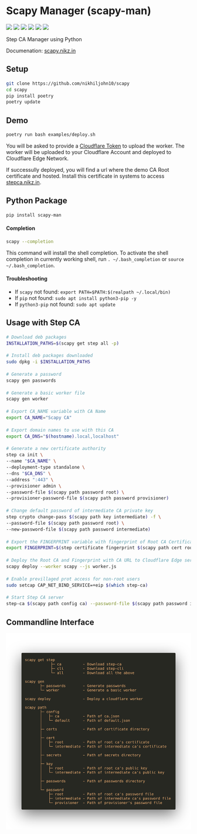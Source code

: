 # Scapy Manager (scapy-man)

[![](https://img.shields.io/pypi/status/scapy-man)](https://pypi.org/project/scapy-man/) [![](https://img.shields.io/pypi/v/scapy-man)](https://pypi.org/project/scapy-man/) [![](https://img.shields.io/pypi/pyversions/scapy-man)](https://pypi.org/project/scapy-man/) [![](https://readthedocs.org/projects/scapy-manager/badge/?version=latest)](https://scapy-manager.readthedocs.io/en/latest/?badge=latest) [![](https://www.codefactor.io/repository/github/nikhiljohn10/scapy/badge)](https://www.codefactor.io/repository/github/nikhiljohn10/scapy) [![](https://img.shields.io/github/license/nikhiljohn10/scapy)](https://github.com/nikhiljohn10/scapy/blob/main/LICENSE)

Step CA Manager using Python

Documenation: [scapy.nikz.in](https://scapy.nikz.in)

## Setup

```bash
git clone https://github.com/nikhiljohn10/scapy
cd scapy
pip install poetry
poetry update
```

## Demo

```bash
poetry run bash examples/deploy.sh
```

You will be asked to provide a [Cloudflare Token](https://developers.cloudflare.com/api/tokens/create) to upload the worker. The worker will be uploaded to your Cloudflare Account and deployed to Cloudflare Edge Network.

If successully deployed, you will find a url where the demo CA Root certificate and hosted. Install this certificate in systems to access [stepca.nikz.in](https://stepca.nikz.in).

## Python Package

```bash
pip install scapy-man
```

#### Completion

```bash
scapy --completion
```
This command will install the shell completion. To activate the shell completion in currently working shell, run `. ~/.bash_completion` or `source ~/.bash_completion`.

#### Troubleshooting

 - If `scapy` not found: `export PATH=$PATH:$(realpath ~/.local/bin)`
 - If `pip` not found: `sudo apt install python3-pip -y`
 - If `python3-pip` not found: `sudo apt update`

## Usage with Step CA

```bash
# Download deb packages
INSTALLATION_PATHS=$(scapy get step all -p)

# Install deb packages downloaded
sudo dpkg -i $INSTALLATION_PATHS

# Generate a password
scapy gen passwords

# Generate a basic worker file
scapy gen worker

# Export CA_NAME variable with CA Name
export CA_NAME="Scapy CA"

# Export domain names to use with this CA
export CA_DNS="$(hostname).local,localhost"

# Generate a new certificate authority
step ca init \
--name "$CA_NAME" \
--deployment-type standalone \
--dns "$CA_DNS" \
--address ":443" \
--provisioner admin \
--password-file $(scapy path password root) \
--provisioner-password-file $(scapy path password provisioner)

# Change default password of intermediate CA private key
step crypto change-pass $(scapy path key intermediate) -f \
--password-file $(scapy path password root) \
--new-password-file $(scapy path password intermediate)

# Export the FINGERPRINT variable with fingerprint of Root CA Certificate
export FINGERPRINT=$(step certificate fingerprint $(scapy path cert root))

# Deploy the Root CA and Fingerprint with CA URL to Cloudflare Edge server
scapy deploy --worker scapy --js worker.js

# Enable previllaged prot access for non-root users
sudo setcap CAP_NET_BIND_SERVICE=+eip $(which step-ca)

# Start Step CA server
step-ca $(scapy path config ca) --password-file $(scapy path password intermediate)
```

## Commandline Interface

![Scapy CLI](https://raw.githubusercontent.com/nikhiljohn10/scapy/main/docs/_static/scapy-commands.png)
